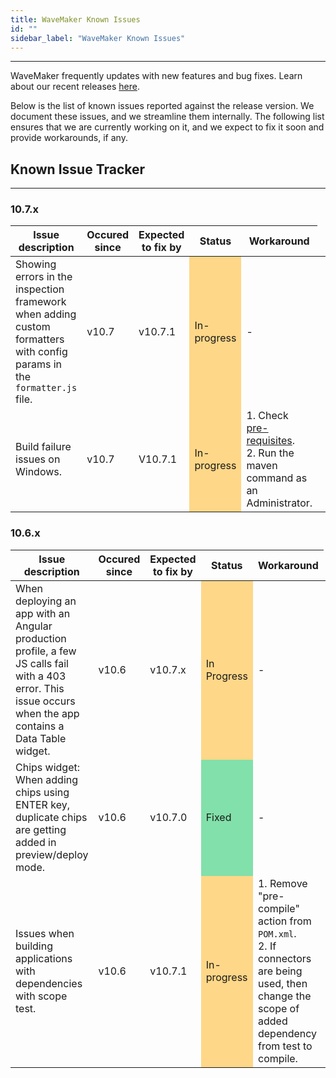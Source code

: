 ```yaml
---
title: WaveMaker Known Issues
id: ""
sidebar_label: "WaveMaker Known Issues"
---
```

---

WaveMaker frequently updates with new features and bug fixes. Learn about our recent releases [here](/learn/wavemaker-release-notes).

Below is the list of known issues reported against the release version. We document these issues, and we streamline them internally. The following list ensures that we are currently working on it, and we expect to fix it soon and provide workarounds, if any.

## Known Issue Tracker

---

### 10.7.x

|Issue description|Occured since|Expected to fix by|Status|Workaround|
|---|---|---|---|---|
|Showing errors in the inspection framework when adding custom formatters with config params in the `formatter.js` file.  |v10.7 | v10.7.1 <td bgcolor="FED788"> In-progress|-  |
|Build failure issues on Windows. | v10.7 |V10.7.1 <td bgcolor="FED788"> In-progress|1. Check [pre-requisites](/learn/app-development/deployment/building-with-maven#system-prerequisites). <br> 2. Run the maven command as an Administrator. |


### 10.6.x

|Issue description|Occured since|Expected to fix by|Status|Workaround|
|---|---|---|---|---|
|When deploying an app with an Angular production profile, a few JS calls fail with a 403 error. This issue occurs when the app contains a Data Table widget. | v10.6|v10.7.x <td bgcolor="FED788"> In Progress|-|
|Chips widget: When adding chips using ENTER key, duplicate chips are getting added in preview/deploy mode. |v10.6 | v10.7.0 <td bgcolor="82E0AA"> Fixed|-  |
|Issues when building applications with dependencies with scope test. | v10.6 | v10.7.1 <td bgcolor="FED788"> In-progress | 1. Remove "pre-compile" action from `POM.xml`. <br> 2. If connectors are being used, then change the scope of added dependency from test to compile.| 
